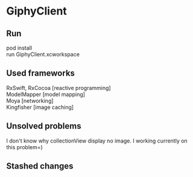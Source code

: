
# GiphyClient

## Run

pod install\
run GiphyClient.xcworkspace

## Used frameworks

RxSwift, RxCocoa     [reactive programming]\
ModelMapper          [model mapping]\
Moya                 [networking]\
Kingfisher           [image caching]

## Unsolved problems

I don't know why collectionView display no image. I working currently on this problem=)

## Stashed changes
